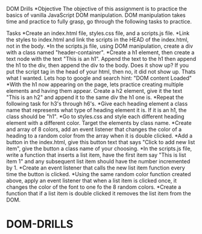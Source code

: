 DOM Drills
*Objective
The objective of this assignment is to practice the basics of vanilla JavaScript DOM manipulation. DOM manipulation takes time and practice to fully grasp, go through the following tasks to practice.

Tasks
*Create an index.html file, styles.css file, and a scripts.js file.
*Link the styles to index.html and link the scripts in the HEAD of the index.html, not in the body.
*In the scripts.js file, using DOM manipulation, create a div with a class named "header-container".
*Create a h1 element, then create a text node with the text "This is an h1". Append the text to the h1 then append the h1 to the div, then append the div to the body. Does it show up? If you put the script tag in the head of your html, then no, it did not show up. Thats what I wanted. Lets hop to google and search hint: "DOM content Loaded"
*With the h1 now appearing on the page, lets practice creating multiple elements and having them appear. Create a h2 element, give it the text "This is an h2" and append it to the same div the h1 one is.
*Repeat the following task for h3's through h6's.
*Give each heading element a class name that represents what type of heading element it is. If it is an h1, the class should be "h1".
*Go to styles.css and style each different heading element with a different color. Target the elements by class name.
*Create and array of 8 colors, add an event listener that changes the color of a heading to a random color from the array when it is double clicked.
*Add a button in the index.html, give this button text that says "Click to add new list item", give the button a class name of your choosing.
*In the scripts.js file, write a function that inserts a list item, have the first item say "This is list item 1" and any subsequent list item should have the number incremented by 1.
*Create an event listener that calls the new list item function every time the button is clicked.
*Using the same random color function created above, apply an event listener that when a list item is clicked once, it changes the color of the font to one fo the 8 random colors.
*Create a function that if a list item is double clicked it removes the list item from the DOM.
# DOM-DRILLS
